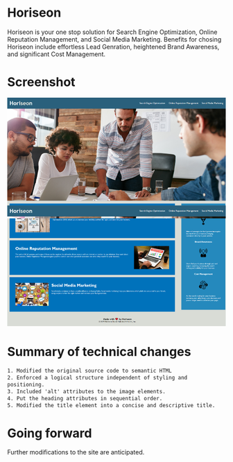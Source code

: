 
# Horiseon

Horiseon is your one stop solution for Search Engine Optimization, Online Reputation Management, and Social Media Marketing. Benefits for chosing Horiseon include effortless Lead Genration, heightened Brand Awareness, and significant Cost Management.
# Screenshot

![image](./Develop/assets/images/screenshot.png)

# Summary of technical changes

    1. Modified the original source code to semantic HTML
    2. Enforced a logical structure independent of styling and positioning.
    3. Included 'alt' attributes to the image elements.
    4. Put the heading attributes in sequential order.
    5. Modified the title element into a concise and descriptive title.

# Going forward

Further modifications to the site are anticipated.